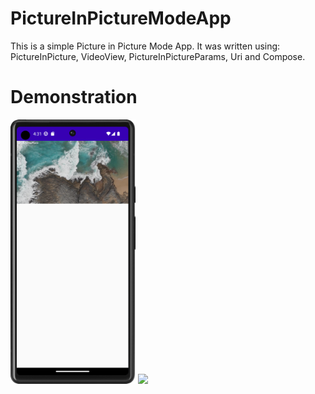 # PictureInPictureModeApp

This is a simple Picture in Picture Mode App. It was written using: PictureInPicture, VideoView, PictureInPictureParams, Uri and Compose. 

# Demonstration

<img src="READMEImages/screen1.png" width="200"> <img src="READMEImages/demonstration.gif" width="170">
